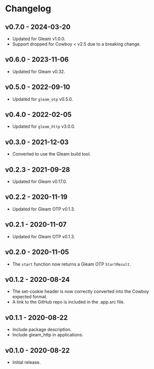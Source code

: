 # Changelog

## v0.7.0 - 2024-03-20

- Updated for Gleam v1.0.0.
- Support dropped for Cowboy < v2.5 due to a breaking change.

## v0.6.0 - 2023-11-06

- Updated for Gleam v0.32.

## v0.5.0 - 2022-09-10

- Updated for `gleam_otp` v0.5.0.

## v0.4.0 - 2022-02-05

- Updated for `gleam_http` v3.0.0.

## v0.3.0 - 2021-12-03

- Converted to use the Gleam build tool.

## v0.2.3 - 2021-09-28

- Updated for Gleam v0.17.0.

## v0.2.2 - 2020-11-19

- Updated for Gleam OTP v0.1.3.

## v0.2.1 - 2020-11-07

- Updated for Gleam OTP v0.1.3.

## v0.2.0 - 2020-11-05

- The `start` function now returns a Gleam OTP `StartResult`.

## v0.1.2 - 2020-08-24

- The set-cookie header is now correctly converted into the Cowboy expected
  format.
- A link to the GitHub repo is included in the .app.src file.

## v0.1.1 - 2020-08-22

- Include package description.
- Include gleam_http in applications.

## v0.1.0 - 2020-08-22

- Initial release.
